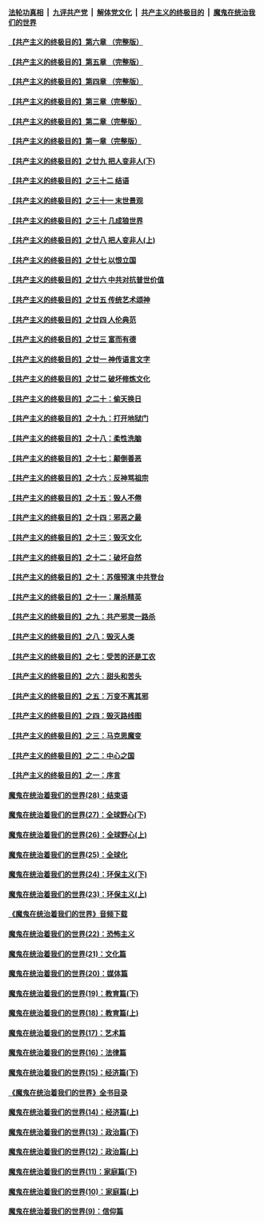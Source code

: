####  [法轮功真相](../../../../basic/blob/master/README.md?t=05091031) &nbsp;|&nbsp; [九评共产党](../../../../9ping.md/blob/master/README.md?t=05091031) &nbsp;|&nbsp; [解体党文化](../../../../jtdwh.md/blob/master/README.md?t=05091031)  &nbsp;|&nbsp; [共产主义的终极目的](../../../../gczydzjmd.md/blob/master/README.md?t=05091031) &nbsp;|&nbsp; [魔鬼在统治我们的世界](../../../../mgztzwmdsj.md/blob/master/README.md?t=05091031) 

#### [【共产主义的终极目的】第六章 （完整版）](../pages/nsc422/n11428913.md?t=05091031) 

#### [【共产主义的终极目的】第五章 （完整版）](../pages/nsc422/n11428912.md?t=05091031) 

#### [【共产主义的终极目的】第四章 （完整版）](../pages/nsc422/n11428907.md?t=05091031) 

#### [【共产主义的终极目的】第三章（完整版）](../pages/nsc422/n11428848.md?t=05091031) 

#### [【共产主义的终极目的】第二章（完整版）](../pages/nsc422/n11428831.md?t=05091031) 

#### [【共产主义的终极目的】第一章（完整版）](../pages/nsc422/n11417651.md?t=05091031) 

#### [【共产主义的终极目的】之廿九 把人变非人(下)](../pages/nsc422/n11344140.md?t=05091031) 

#### [【共产主义的终极目的】之三十二 结语](../pages/nsc422/n11360535.md?t=05091031) 

#### [【共产主义的终极目的】之三十一 末世景观](../pages/nsc422/n11351129.md?t=05091031) 

#### [【共产主义的终极目的】之三十 几成狼世界](../pages/nsc422/n11348280.md?t=05091031) 

#### [【共产主义的终极目的】之廿八 把人变非人(上)](../pages/nsc422/n11340492.md?t=05091031) 

#### [【共产主义的终极目的】之廿七 以恨立国](../pages/nsc422/n11336944.md?t=05091031) 

#### [【共产主义的终极目的】之廿六 中共对抗普世价值](../pages/nsc422/n11324785.md?t=05091031) 

#### [【共产主义的终极目的】之廿五 传统艺术颂神](../pages/nsc422/n11296396.md?t=05091031) 

#### [【共产主义的终极目的】之廿四 人伦典范](../pages/nsc422/n11296397.md?t=05091031) 

#### [【共产主义的终极目的】之廿三 富而有德](../pages/nsc422/n11283598.md?t=05091031) 

#### [【共产主义的终极目的】之廿一 神传语言文字](../pages/nsc422/n11263265.md?t=05091031) 

#### [【共产主义的终极目的】之廿二 破坏修炼文化](../pages/nsc422/n11245728.md?t=05091031) 

#### [【共产主义的终极目的】之二十：偷天换日](../pages/nsc422/n11238846.md?t=05091031) 

#### [【共产主义的终极目的】之十九：打开地狱门](../pages/nsc422/n11206376.md?t=05091031) 

#### [【共产主义的终极目的】之十八：柔性洗脑](../pages/nsc422/n11199994.md?t=05091031) 

#### [【共产主义的终极目的】之十七：颠倒善恶](../pages/nsc422/n11179782.md?t=05091031) 

#### [【共产主义的终极目的】之十六：反神骂祖宗](../pages/nsc422/n11166798.md?t=05091031) 

#### [【共产主义的终极目的】之十五：毁人不倦](../pages/nsc422/n11166792.md?t=05091031) 

#### [【共产主义的终极目的】之十四：邪恶之最](../pages/nsc422/n11150249.md?t=05091031) 

#### [【共产主义的终极目的】之十三：毁灭文化](../pages/nsc422/n11135227.md?t=05091031) 

#### [【共产主义的终极目的】之十二：破坏自然](../pages/nsc422/n11135214.md?t=05091031) 

#### [【共产主义的终极目的】之十：苏俄预演 中共登台](../pages/nsc422/n11118424.md?t=05091031) 

#### [【共产主义的终极目的】之十一：屠杀精英](../pages/nsc422/n11118442.md?t=05091031) 

#### [【共产主义的终极目的】之九：共产邪灵一路杀](../pages/nsc422/n11114139.md?t=05091031) 

#### [【共产主义的终极目的】之八：毁灭人类](../pages/nsc422/n11108503.md?t=05091031) 

#### [【共产主义的终极目的】之七：受苦的还是工农](../pages/nsc422/n11101809.md?t=05091031) 

#### [【共产主义的终极目的】之六：甜头和苦头](../pages/nsc422/n11096971.md?t=05091031) 

#### [【共产主义的终极目的】之五：万变不离其邪](../pages/nsc422/n11091285.md?t=05091031) 

#### [【共产主义的终极目的】之四：毁灭路线图](../pages/nsc422/n11086284.md?t=05091031) 

#### [【共产主义的终极目的】之三：马克思魔变](../pages/nsc422/n11061941.md?t=05091031) 

#### [【共产主义的终极目的】之二：中心之国](../pages/nsc422/n11047728.md?t=05091031) 

#### [【共产主义的终极目的】之一：序言](../pages/nsc422/n11086077.md?t=05091031) 

#### [魔鬼在统治着我们的世界(28)：结束语](../pages/nsc422/n10936246.md?t=05091031) 

#### [魔鬼在统治着我们的世界(27)：全球野心(下)](../pages/nsc422/n10928319.md?t=05091031) 

#### [魔鬼在统治着我们的世界(26)：全球野心(上)](../pages/nsc422/n10900318.md?t=05091031) 

#### [魔鬼在统治着我们的世界(25)：全球化](../pages/nsc422/n10788205.md?t=05091031) 

#### [魔鬼在统治着我们的世界(24)：环保主义(下)](../pages/nsc422/n10695307.md?t=05091031) 

#### [魔鬼在统治着我们的世界(23)：环保主义(上)](../pages/nsc422/n10688613.md?t=05091031) 

#### [《魔鬼在统治着我们的世界》音频下载](../pages/nsc422/n10635553.md?t=05091031) 

#### [魔鬼在统治着我们的世界(22)：恐怖主义](../pages/nsc422/n10614727.md?t=05091031) 

#### [魔鬼在统治着我们的世界(21)：文化篇](../pages/nsc422/n10597706.md?t=05091031) 

#### [魔鬼在统治着我们的世界(20)：媒体篇](../pages/nsc422/n10586579.md?t=05091031) 

#### [魔鬼在统治着我们的世界(19)：教育篇(下)](../pages/nsc422/n10564808.md?t=05091031) 

#### [魔鬼在统治着我们的世界(18)：教育篇(上)](../pages/nsc422/n10526970.md?t=05091031) 

#### [魔鬼在统治着我们的世界(17)：艺术篇](../pages/nsc422/n10499093.md?t=05091031) 

#### [魔鬼在统治着我们的世界(16)：法律篇](../pages/nsc422/n10485969.md?t=05091031) 

#### [魔鬼在统治着我们的世界(15)：经济篇(下)](../pages/nsc422/n10469975.md?t=05091031) 

#### [《魔鬼在统治着我们的世界》全书目录](../pages/nsc422/n10464261.md?t=05091031) 

#### [魔鬼在统治着我们的世界(14)：经济篇(上)](../pages/nsc422/n10457370.md?t=05091031) 

#### [魔鬼在统治着我们的世界(13)：政治篇(下)](../pages/nsc422/n10448270.md?t=05091031) 

#### [魔鬼在统治着我们的世界(12)：政治篇(上)](../pages/nsc422/n10444576.md?t=05091031) 

#### [魔鬼在统治着我们的世界(11)：家庭篇(下)](../pages/nsc422/n10440961.md?t=05091031) 

#### [魔鬼在统治着我们的世界(10)：家庭篇(上)](../pages/nsc422/n10435448.md?t=05091031) 

#### [魔鬼在统治着我们的世界(9)：信仰篇](../pages/nsc422/n10432159.md?t=05091031) 

